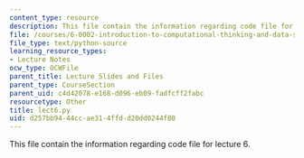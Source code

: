 ```yaml
---
content_type: resource
description: This file contain the information regarding code file for lecture 6.
file: /courses/6-0002-introduction-to-computational-thinking-and-data-science-fall-2016/d257bb9444ccae314ffdd20dd0244f80_lect6.py
file_type: text/python-source
learning_resource_types:
- Lecture Notes
ocw_type: OCWFile
parent_title: Lecture Slides and Files
parent_type: CourseSection
parent_uid: c4d42078-e168-d096-eb09-fadfcff2fabc
resourcetype: Other
title: lect6.py
uid: d257bb94-44cc-ae31-4ffd-d20dd0244f80
---
```

This file contain the information regarding code file for lecture 6.

